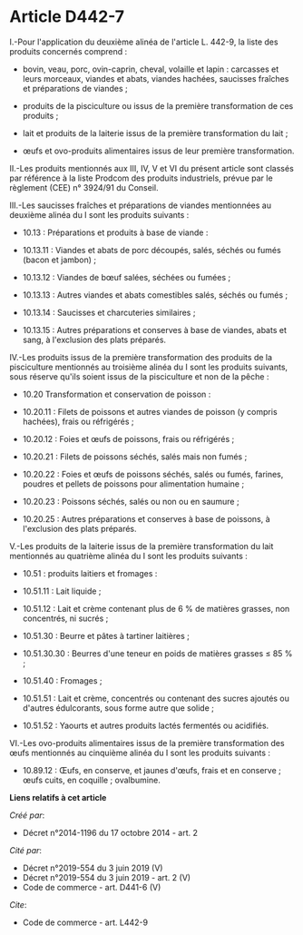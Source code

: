 # Article D442-7

I.-Pour l'application du deuxième alinéa de l'article L. 442-9, la liste des produits concernés comprend : 

- bovin, veau, porc, ovin-caprin, cheval, volaille et lapin : carcasses et leurs morceaux, viandes et abats, viandes hachées,
saucisses fraîches et préparations de viandes ;

- produits de la pisciculture ou issus de la première transformation de ces produits ;

- lait et produits de la laiterie issus de la première transformation du lait ;

- œufs et ovo-produits alimentaires issus de leur première transformation. 

II.-Les produits mentionnés aux III, IV, V et VI du présent article sont classés par référence à la liste Prodcom des
produits industriels, prévue par le règlement (CEE) n° 3924/91 du Conseil. 

III.-Les saucisses fraîches et préparations de viandes mentionnées au deuxième alinéa du I sont les produits suivants :

- 10.13 : Préparations et produits à base de viande :

- 10.13.11 : Viandes et abats de porc découpés, salés, séchés ou fumés (bacon et jambon) ;

- 10.13.12 : Viandes de bœuf salées, séchées ou fumées ;

- 10.13.13 : Autres viandes et abats comestibles salés, séchés ou fumés ;

- 10.13.14 : Saucisses et charcuteries similaires ;

- 10.13.15 : Autres préparations et conserves à base de viandes, abats et sang, à l'exclusion des plats préparés. 

IV.-Les produits issus de la première transformation des produits de la pisciculture mentionnés au troisième alinéa du I sont
les produits suivants, sous réserve qu'ils soient issus de la pisciculture et non de la pêche :

- 10.20 Transformation et conservation de poisson :

- 10.20.11 : Filets de poissons et autres viandes de poisson (y compris hachées), frais ou réfrigérés ;

- 10.20.12 : Foies et œufs de poissons, frais ou réfrigérés ;

- 10.20.21 : Filets de poissons séchés, salés mais non fumés ;

- 10.20.22 : Foies et œufs de poissons séchés, salés ou fumés, farines, poudres et pellets de poissons pour alimentation
humaine ;

- 10.20.23 : Poissons séchés, salés ou non ou en saumure ;

- 10.20.25 : Autres préparations et conserves à base de poissons, à l'exclusion des plats préparés. 

V.-Les produits de la laiterie issus de la première transformation du lait mentionnés au quatrième alinéa du I sont les
produits suivants :

- 10.51 : produits laitiers et fromages :

- 10.51.11 : Lait liquide ;

- 10.51.12 : Lait et crème contenant plus de 6 % de matières grasses, non concentrés, ni sucrés ;

- 10.51.30 : Beurre et pâtes à tartiner laitières ;

- 10.51.30.30 : Beurres d'une teneur en poids de matières grasses ≤ 85 % ;

- 10.51.40 : Fromages ;

- 10.51.51 : Lait et crème, concentrés ou contenant des sucres ajoutés ou d'autres édulcorants, sous forme autre que solide ;

- 10.51.52 : Yaourts et autres produits lactés fermentés ou acidifiés. 

VI.-Les ovo-produits alimentaires issus de la première transformation des œufs mentionnés au cinquième alinéa du I sont les
produits suivants :

- 10.89.12 : Œufs, en conserve, et jaunes d'œufs, frais et en conserve ; œufs cuits, en coquille ; ovalbumine.

**Liens relatifs à cet article**

_Créé par_:

  - Décret n°2014-1196 du 17 octobre 2014 - art. 2

_Cité par_:

  - Décret n°2019-554 du 3 juin 2019 (V)
  - Décret n°2019-554 du 3 juin 2019 - art. 2 (V)
  - Code de commerce - art. D441-6 (V)

_Cite_:

  - Code de commerce - art. L442-9
